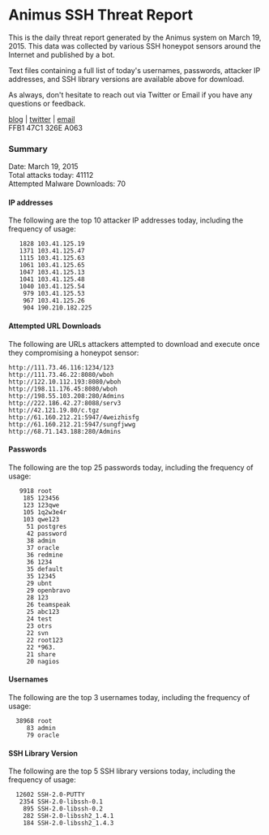 # Animus SSH Threat Report

This is the daily threat report generated by the Animus system on March 19, 2015. This data was collected by various SSH honeypot sensors around the Internet and published by a bot.  

Text files containing a full list of today's usernames, passwords, attacker IP addresses, and SSH library versions are available above for download.  

As always, don't hesitate to reach out via Twitter or Email if you have any questions or feedback.  

[blog](http://morris.guru) | [twitter](https://twitter.com/andrew___morris) | [email](mailto:andrew@morris.guru)  
FFB1 47C1 326E A063  

### Summary

Date: March 19, 2015  
Total attacks today: 41112  
Attempted Malware Downloads: 70 

#### IP addresses
The following are the top 10 attacker IP addresses today, including the frequency of usage:
```
   1828 103.41.125.19
   1371 103.41.125.47
   1115 103.41.125.63
   1061 103.41.125.65
   1047 103.41.125.13
   1041 103.41.125.48
   1040 103.41.125.54
    979 103.41.125.53
    967 103.41.125.26
    904 190.210.182.225
```

#### Attempted URL Downloads
The following are URLs attackers attempted to download and execute once they compromising a honeypot sensor:
```
http://111.73.46.116:1234/123
http://111.73.46.22:8080/wboh
http://122.10.112.193:8080/wboh
http://198.11.176.45:8080/wboh
http://198.55.103.208:280/Admins
http://222.186.42.27:8088/serv3
http://42.121.19.80/c.tgz
http://61.160.212.21:5947/4weizhisfg
http://61.160.212.21:5947/sungfjwwg
http://68.71.143.188:280/Admins
```

#### Passwords
The following are the top 25 passwords today, including the frequency of usage:
```
   9918 root
    185 123456
    123 123qwe
    105 1q2w3e4r
    103 qwe123
     51 postgres
     42 password
     38 admin
     37 oracle
     36 redmine
     36 1234
     35 default
     35 12345
     29 ubnt
     29 openbravo
     28 123
     26 teamspeak
     25 abc123
     24 test
     23 otrs
     22 svn
     22 root123
     22 *963.
     21 share
     20 nagios
```

#### Usernames
The following are the top 3 usernames today, including the frequency of usage:
```
  38968 root
     83 admin
     79 oracle
```

#### SSH Library Version
The following are the top 5 SSH library versions today, including the frequency of usage:
```
  12602 SSH-2.0-PUTTY
   2354 SSH-2.0-libssh-0.1
    895 SSH-2.0-libssh-0.2
    282 SSH-2.0-libssh2_1.4.1
    184 SSH-2.0-libssh2_1.4.3
```
